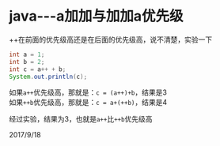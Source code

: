 # java---a加加与加加a优先级

++在前面的优先级高还是在后面的优先级高，说不清楚，实验一下  

```java
int a = 1;
int b = 2;
int c = a++ + b;
System.out.println(c);
```
如果`a++`优先级高，那就是：`c = (a++)+b`，结果是3  
如果`++b`优先级高，那就是：`c = a+(++b)`，结果是4  

经过实验，结果为3，也就是`a++`比`++b`优先级高  


2017/9/18  
